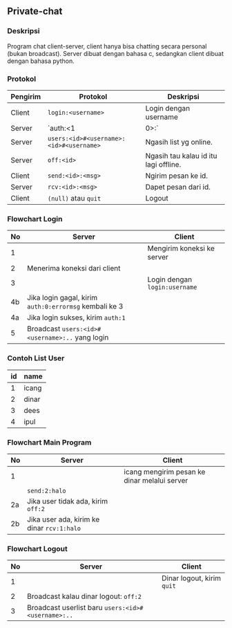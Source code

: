 ## Private-chat

### Deskripsi
Program chat client-server, client hanya bisa chatting secara 
personal (bukan broadcast). Server dibuat dengan bahasa c, sedangkan
client dibuat dengan bahasa python.

### Protokol
Pengirim | Protokol | Deskripsi
--- | --- | ---
Client | `login:<username>` | Login dengan username
Server | `auth:<1|0>:<errmsg>` | Ngasih tau login gagal apa ga. Error msgnya apa.
Server | `users:<id>#<username>:<id>#<username>` | Ngasih list yg online.
Server | `off:<id>` | Ngasih tau kalau id itu lagi offline.
Client | `send:<id>:<msg>` | Ngirim pesan ke id.
Server | `rcv:<id>:<msg>` | Dapet pesan dari id.
Client | `(null)` atau `quit` | Logout

### Flowchart Login
No | Server | Client
--- | --- | ---
1 | | Mengirim koneksi ke server
2 | Menerima koneksi dari client | 
3 | | Login dengan `login:username`
4b | Jika login gagal, kirim `auth:0:errormsg` kembali ke 3 | 
4a | Jika login sukses, kirim `auth:1` | 
5 | Broadcast `users:<id>#<username>:..` yang login | 

### Contoh List User
id | name
--- | ---
1 | icang
2 | dinar
3 | dees
4 | ipul

### Flowchart Main Program
No | Server | Client
--- | --- | ---
1 |  | icang mengirim pesan ke dinar melalui server
 |  | `send:2:halo`
2a | Jika user tidak ada, kirim `off:2` | 
2b | Jika user ada, kirim ke dinar `rcv:1:halo` | 

### Flowchart Logout
No | Server | Client
--- | --- | ---
1 |  | Dinar logout, kirim `quit`
2 | Broadcast kalau dinar logout: `off:2` | 
3 | Broadcast userlist baru `users:<id>#<username>:..` | 
